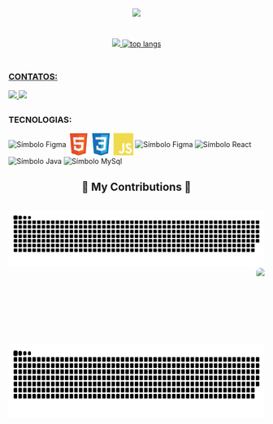 <!--Titulo do perfil-->

<h1 align="center">
    <img src="https://readme-typing-svg.herokuapp.com?font=roboto&weight=900&size=28&pause=1000&color=9D1FF7&center=true&vCenter=true&width=435&lines=Seja+bem-vindo(a)++ao+meu+perfil+!!!;Meu+nome+%C3%A9+Eudes" />
</h1>

  <!--Habilidades do perfil-->
<div align="center">
 <br>
 <!--Informações do perfil--> <!--Linguagem de programação que utiliza-->
  <a href="https://github.com/MecStitch">
  <img height="" src="https://github-readme-stats-salesp07.vercel.app/api?username=mecstitch&count_private=true&show_icons=true&theme=react&rank_icon=github&border_radius=10"/>
  </a>
  <a href="https://github.com/Arthcode08">
   <img height="" src="https://github-readme-stats-salesp07.vercel.app/api/top-langs/?username=mecstitch&hide=HTML&langs_count=8&layout=compact&theme=react&border_radius=10&size_weight=0.5&count_weight=0.5&exclude_repo=github-readme-stats" alt="top langs"/>
   <br>
   <br>
</div>

<!-- CONTATOS -->
##
<h3>CONTATOS:</h3>
<div> 
  <a href="mailto:eudesjw@gmail.com">
    <img src="https://img.shields.io/badge/Gmail-333333?style=for-the-badge&logo=gmail&logoColor=white"/>
  </a>
  <a href="https://linkedin.com/in/eudes-benevides" target="_blank">
    <img src="https://img.shields.io/badge/LinkedIn-0077B5?style=for-the-badge&logo=linkedin&logoColor=white" target="_blank" />
  </a>
</div>

  ##  
  
  <!-- LINGUAGENS QUE CONHEÇO -->
  
<div style="display: inline_block">
  <h3>TECNOLOGIAS:</h3>
  
  <img align="center" alt="Símbolo Figma" height="45" width="40" src="https://cdn.jsdelivr.net/gh/devicons/devicon/icons/figma/figma-original.svg" />    
 <img align="center" alt="Símbolo HTML" height="45" width="40" src="https://raw.githubusercontent.com/devicons/devicon/master/icons/html5/html5-original.svg">
 <img align="center" alt="Símbolo CSS" height="45" width="40" src="https://raw.githubusercontent.com/devicons/devicon/master/icons/css3/css3-original.svg">
 <img align="center" alt="Símbolo JavaScript" height="45" width="40" src="https://raw.githubusercontent.com/devicons/devicon/master/icons/javascript/javascript-plain.svg">
 <img align="center" alt="Símbolo Figma" height="45" width="40" src="https://cdn.jsdelivr.net/gh/devicons/devicon/icons/bootstrap/bootstrap-original.svg" />
 <img align="center" alt="Símbolo React" height="45" width="40" src="https://cdn.jsdelivr.net/gh/devicons/devicon/icons/react/react-original-wordmark.svg" />
 <img align="center" alt="Símbolo Java" height="45" width="40" src="https://cdn.jsdelivr.net/gh/devicons/devicon/icons/java/java-original-wordmark.svg" />
  <img align="center" alt="Símbolo MySql" height="45" width="40" src="https://cdn.jsdelivr.net/gh/devicons/devicon/icons/mysql/mysql-original-wordmark.svg" />
     
 
</div>

<div align="center">
  <h2>🐍 My Contributions 🐍</h2>
  <br>
  <img alt="snake eating my contributions" src="https://raw.githubusercontent.com/MecStitch/MecStitch/output/github-contribution-grid-snake.svg" />

<div>
 <!--Imagem do perfil-->
   <div>
   <img align="right" height="150" style="border-radius:50px;" src="https://cdn.discordapp.com/attachments/956265466144366622/956265576026755163/download20220303154007.png"/>
  
 <img height="145" src="https://github.com/MecStitch/MecStitch/blob/output/github-contribution-grid-snake.svg"/>
 </div>

